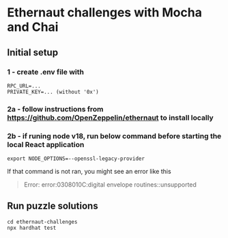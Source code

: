 # Ethernaut challenges with Mocha and Chai

## Initial setup
### 1 - create .env file with
```
RPC_URL=...
PRIVATE_KEY=... (without '0x')
```
### 2a - follow instructions from https://github.com/OpenZeppelin/ethernaut to install locally

### 2b - if runing node v18, run below command **before** starting the local React application
```
export NODE_OPTIONS=--openssl-legacy-provider
```
If that command is not ran, you might see an error like this
>Error: error:0308010C:digital envelope routines::unsupported

## Run puzzle solutions
```
cd ethernaut-challenges
npx hardhat test
```